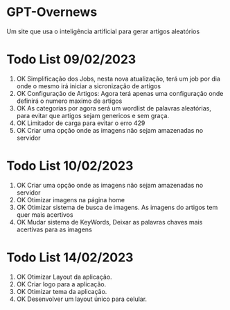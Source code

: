 # GPT-Overnews
Um site que usa o inteligência artificial para gerar artigos aleatórios

# Todo List 09/02/2023

1. OK Simplificação dos Jobs, nesta nova atualização, terá um job por dia onde o mesmo irá iniciar a sicronização de artigos
2. OK Configuração de Artigos: Agora terá apenas uma configuração onde definirá o numero maximo de artigos
3. OK As categorias por agora será um wordlist de palavras aleatórias, para evitar que artigos sejam genericos e sem graça.
4. OK Limitador de carga para evitar o erro 429
5. OK Criar uma opção onde as imagens não sejam amazenadas no servidor

# Todo List 10/02/2023

1. OK Criar uma opção onde as imagens não sejam amazenadas no servidor
2. OK Otimizar imagens na página home
3. OK Otimizar sistema de busca de imagens. As imagens do artigos tem quer mais acertivos
4. OK Mudar sistema de KeyWords, Deixar as palavras chaves mais acertivas para as imagens

# Todo List 14/02/2023

1. OK Otimizar Layout da aplicação.
2. OK Criar logo para a aplicação.
3. OK Otimizar tema da aplicação.
4. OK Desenvolver um layout único para celular.
